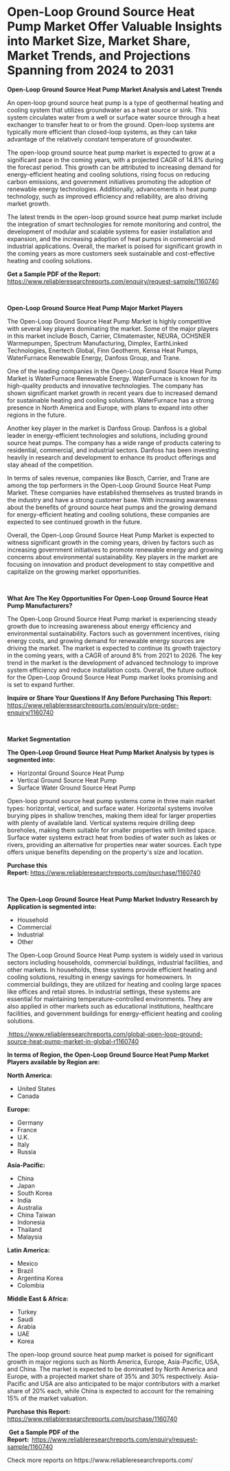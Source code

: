 <p><h1>Open-Loop Ground Source Heat Pump Market Offer Valuable Insights into Market Size, Market Share, Market Trends, and Projections Spanning from 2024 to 2031</h1></p><p><strong>Open-Loop Ground Source Heat Pump Market Analysis and Latest Trends</strong></p>
<p><p>An open-loop ground source heat pump is a type of geothermal heating and cooling system that utilizes groundwater as a heat source or sink. This system circulates water from a well or surface water source through a heat exchanger to transfer heat to or from the ground. Open-loop systems are typically more efficient than closed-loop systems, as they can take advantage of the relatively constant temperature of groundwater.</p><p>The open-loop ground source heat pump market is expected to grow at a significant pace in the coming years, with a projected CAGR of 14.8% during the forecast period. This growth can be attributed to increasing demand for energy-efficient heating and cooling solutions, rising focus on reducing carbon emissions, and government initiatives promoting the adoption of renewable energy technologies. Additionally, advancements in heat pump technology, such as improved efficiency and reliability, are also driving market growth.</p><p>The latest trends in the open-loop ground source heat pump market include the integration of smart technologies for remote monitoring and control, the development of modular and scalable systems for easier installation and expansion, and the increasing adoption of heat pumps in commercial and industrial applications. Overall, the market is poised for significant growth in the coming years as more customers seek sustainable and cost-effective heating and cooling solutions.</p></p>
<p><strong>Get a Sample PDF of the Report:&nbsp;</strong> <a href="https://www.reliableresearchreports.com/enquiry/request-sample/1160740">https://www.reliableresearchreports.com/enquiry/request-sample/1160740</a></p>
<p>&nbsp;</p>
<p><strong>Open-Loop Ground Source Heat Pump Major Market Players</strong></p>
<p><p>The Open-Loop Ground Source Heat Pump Market is highly competitive with several key players dominating the market. Some of the major players in this market include Bosch, Carrier, Climatemaster, NEURA, OCHSNER Warmepumpen, Spectrum Manufacturing, Dimplex, EarthLinked Technologies, Enertech Global, Finn Geotherm, Kensa Heat Pumps, WaterFurnace Renewable Energy, Danfoss Group, and Trane.</p><p>One of the leading companies in the Open-Loop Ground Source Heat Pump Market is WaterFurnace Renewable Energy. WaterFurnace is known for its high-quality products and innovative technologies. The company has shown significant market growth in recent years due to increased demand for sustainable heating and cooling solutions. WaterFurnace has a strong presence in North America and Europe, with plans to expand into other regions in the future.</p><p>Another key player in the market is Danfoss Group. Danfoss is a global leader in energy-efficient technologies and solutions, including ground source heat pumps. The company has a wide range of products catering to residential, commercial, and industrial sectors. Danfoss has been investing heavily in research and development to enhance its product offerings and stay ahead of the competition.</p><p>In terms of sales revenue, companies like Bosch, Carrier, and Trane are among the top performers in the Open-Loop Ground Source Heat Pump Market. These companies have established themselves as trusted brands in the industry and have a strong customer base. With increasing awareness about the benefits of ground source heat pumps and the growing demand for energy-efficient heating and cooling solutions, these companies are expected to see continued growth in the future.</p><p>Overall, the Open-Loop Ground Source Heat Pump Market is expected to witness significant growth in the coming years, driven by factors such as increasing government initiatives to promote renewable energy and growing concerns about environmental sustainability. Key players in the market are focusing on innovation and product development to stay competitive and capitalize on the growing market opportunities.</p></p>
<p>&nbsp;</p>
<p><strong>What Are The Key Opportunities For Open-Loop Ground Source Heat Pump Manufacturers?</strong></p>
<p><p>The Open-Loop Ground Source Heat Pump market is experiencing steady growth due to increasing awareness about energy efficiency and environmental sustainability. Factors such as government incentives, rising energy costs, and growing demand for renewable energy sources are driving the market. The market is expected to continue its growth trajectory in the coming years, with a CAGR of around 8% from 2021 to 2026. The key trend in the market is the development of advanced technology to improve system efficiency and reduce installation costs. Overall, the future outlook for the Open-Loop Ground Source Heat Pump market looks promising and is set to expand further.</p></p>
<p><strong>Inquire or Share Your Questions If Any Before Purchasing This Report:</strong> <a href="https://www.reliableresearchreports.com/enquiry/pre-order-enquiry/1160740">https://www.reliableresearchreports.com/enquiry/pre-order-enquiry/1160740</a></p>
<p>&nbsp;</p>
<p><strong>Market Segmentation</strong></p>
<p><strong>The Open-Loop Ground Source Heat Pump Market Analysis by types is segmented into:</strong></p>
<p><ul><li>Horizontal Ground Source Heat Pump</li><li>Vertical Ground Source Heat Pump</li><li>Surface Water Ground Source Heat Pump</li></ul></p>
<p><p>Open-loop ground source heat pump systems come in three main market types: horizontal, vertical, and surface water. Horizontal systems involve burying pipes in shallow trenches, making them ideal for larger properties with plenty of available land. Vertical systems require drilling deep boreholes, making them suitable for smaller properties with limited space. Surface water systems extract heat from bodies of water such as lakes or rivers, providing an alternative for properties near water sources. Each type offers unique benefits depending on the property's size and location.</p></p>
<p><strong>Purchase this Report:&nbsp;</strong><a href="https://www.reliableresearchreports.com/purchase/1160740">https://www.reliableresearchreports.com/purchase/1160740</a></p>
<p>&nbsp;</p>
<p><strong>The Open-Loop Ground Source Heat Pump Market Industry Research by Application is segmented into:</strong></p>
<p><ul><li>Household</li><li>Commercial</li><li>Industrial</li><li>Other</li></ul></p>
<p><p>The Open-Loop Ground Source Heat Pump system is widely used in various sectors including households, commercial buildings, industrial facilities, and other markets. In households, these systems provide efficient heating and cooling solutions, resulting in energy savings for homeowners. In commercial buildings, they are utilized for heating and cooling large spaces like offices and retail stores. In industrial settings, these systems are essential for maintaining temperature-controlled environments. They are also applied in other markets such as educational institutions, healthcare facilities, and government buildings for energy-efficient heating and cooling solutions.</p></p>
<p><a href="https://www.reliableresearchreports.com/global-open-loop-ground-source-heat-pump-market-in-global-r1160740">&nbsp;https://www.reliableresearchreports.com/global-open-loop-ground-source-heat-pump-market-in-global-r1160740</a></p>
<p><strong>In terms of Region, the Open-Loop Ground Source Heat Pump Market Players available by Region are:</strong></p>
<p>
    <p> <strong> North America: </strong>
        <ul>
            <li>United States</li>
            <li>Canada</li>
        </ul>
        </p> 
    <p> <strong> Europe: </strong>
        <ul>
            <li>Germany</li>
            <li>France</li>
            <li>U.K.</li>
            <li>Italy</li>
            <li>Russia</li>
        </ul>
        </p> 
    <p> <strong> Asia-Pacific: </strong>
        <ul>
            <li>China</li>
            <li>Japan</li>
            <li>South Korea</li>
            <li>India</li>
            <li>Australia</li>
            <li>China Taiwan</li>
            <li>Indonesia</li>
            <li>Thailand</li>
            <li>Malaysia</li>
        </ul>
        </p> 
    <p> <strong> Latin America: </strong>
        <ul>
            <li>Mexico</li>
            <li>Brazil</li>
            <li>Argentina Korea</li>
            <li>Colombia</li>
        </ul>
        </p> 
    <p> <strong> Middle East & Africa: </strong>
        <ul>
            <li>Turkey</li>
            <li>Saudi</li>
            <li>Arabia</li>
            <li>UAE</li>
            <li>Korea</li>
        </ul>
    </p>
    </p>
<p><p>The open-loop ground source heat pump market is poised for significant growth in major regions such as North America, Europe, Asia-Pacific, USA, and China. The market is expected to be dominated by North America and Europe, with a projected market share of 35% and 30% respectively. Asia-Pacific and USA are also anticipated to be major contributors with a market share of 20% each, while China is expected to account for the remaining 15% of the market valuation.</p></p>
<p><strong>Purchase this Report: </strong><a href="https://www.reliableresearchreports.com/purchase/1160740">https://www.reliableresearchreports.com/purchase/1160740</a></p>
<p>&nbsp;<strong>Get a Sample PDF of the Report:&nbsp;&nbsp;</strong><a href="https://www.reliableresearchreports.com/enquiry/request-sample/1160740">https://www.reliableresearchreports.com/enquiry/request-sample/1160740</a></p>
<p><strong></strong></p>
<p>Check more reports on https://www.reliableresearchreports.com/</p>
